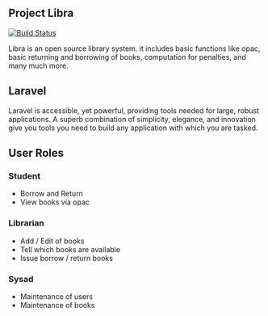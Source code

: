 ## Project Libra
[![Build Status](https://travis-ci.org/jmramos02/libra.svg?branch=master)](https://travis-ci.org/jmramos02/libra)

Libra is an open source library system. it includes basic functions like opac, basic returning and borrowing of books, computation for penalties, and many much more.

## Laravel

Laravel is accessible, yet powerful, providing tools needed for large, robust applications. A superb combination of simplicity, elegance, and innovation give you tools you need to build any application with which you are tasked.

## User Roles

### Student
- Borrow and Return
- View books via opac

### Librarian
- Add / Edit of books
- Tell which books are available
- Issue borrow / return books

### Sysad
- Maintenance of users
- Maintenance of books
